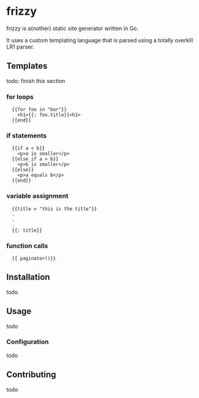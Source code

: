 # frizzy

frizzy is a(nother) static site generator written in Go. 

It uses a custom templating language that is parsed using a totally overkill LR1 parser.

## Templates
todo: finish this section

### for loops

```
  {{for foo in "bar"}}
    <h1>{{: foo.title}}<h1>
  {{end}}
```

### if statements
```
  {{if a < b}}
    <p>a is smaller</p>
  {{else_if a > b}}
    <p>b is smaller</p>
  {{else}}
    <p>a equals b</p>
  {{end}}
```

### variable assignment
```
  {{title = "this is the title"}}
  .
  .
  .
  {{: title}}
```

### function calls
```
  {{ paginator()}}
```

## Installation
todo

## Usage
todo
### Configuration
todo

## Contributing
todo
